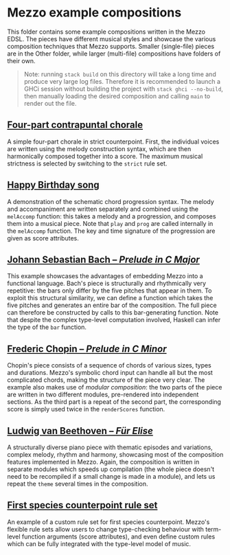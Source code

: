 # Mezzo example compositions
This folder contains some example compositions written in the Mezzo EDSL. The pieces have different musical styles and showcase the various composition techniques that Mezzo supports. Smaller (single-file) pieces are in the Other folder, while larger (multi-file) compositions have folders of their own.

> Note: running `stack build` on this directory will take a long time and produce very large log files. Therefore it is recommended to launch a GHCi session without building the project with `stack ghci --no-build`, then manually loading the desired composition and calling `main` to render out the file.

## [Four-part contrapuntal chorale](https://github.com/DimaSamoz/mezzo/blob/master/examples/src/Other/Harmonisation.hs)
A simple four-part chorale in strict counterpoint. First, the individual voices are written using the melody construction syntax, which are then harmonically composed together into a score. The maximum musical strictness is selected by switching to the `strict` rule set.

## [Happy Birthday song](https://github.com/DimaSamoz/mezzo/blob/master/examples/src/Other/HappyBirthday.hs)
A demonstration of the schematic chord progression syntax. The melody and accompaniment are written separately and combined using the `melAccomp` function: this takes a melody and a progression, and composes them into a musical piece. Note that `play` and `prog` are called internally in the `melAccomp` function. The key and time signature of the progression are given as score attributes.

## [Johann Sebastian Bach – *Prelude in C Major*](https://github.com/DimaSamoz/mezzo/blob/master/examples/src/Other/Bach.hs)
This example showcases the advantages of embedding Mezzo into a functional language. Bach's piece is structurally and rhythmically very repetitive: the bars only differ by the five pitches that appear in them. To exploit this structural similarity, we can define a function which takes the five pitches and generates an entire bar of the composition. The full piece can therefore be constructed by calls to this bar-generating function. Note that despite the complex type-level computation involved, Haskell can infer the type of the `bar` function.

## [Frederic Chopin – *Prelude in C Minor*](https://github.com/DimaSamoz/mezzo/blob/master/examples/src/Chopin.hs)
Chopin's piece consists of a sequence of chords of various sizes, types and durations. Mezzo's symbolic chord input can handle all but the most complicated chords, making the structure of the piece very clear. The example also makes use of *modular composition*: the two parts of the piece are written in two different modules, pre-rendered into independent sections. As the third part is a repeat of the second part, the corresponding score is simply used twice in the `renderScores` function.

## [Ludwig van Beethoven – *Für Elise*](https://github.com/DimaSamoz/mezzo/blob/master/examples/src/FurElise.hs)
A structurally diverse piano piece with thematic episodes and variations, complex melody, rhythm and harmony, showcasing most of the composition features implemented in Mezzo. Again, the composition is written in separate modules which speeds up compilation (the whole piece doesn't need to be recompiled if a small change is made in a module), and lets us repeat the `theme` several times in the composition.

## [First species counterpoint rule set](https://github.com/DimaSamoz/mezzo/blob/master/examples/src/Other/FirstSpecies.hs)
An example of a custom rule set for first species counterpoint. Mezzo's flexible rule sets allow users to change type-checking behaviour with term-level function arguments (score attributes), and even define custom rules which can be fully integrated with the type-level model of music.
